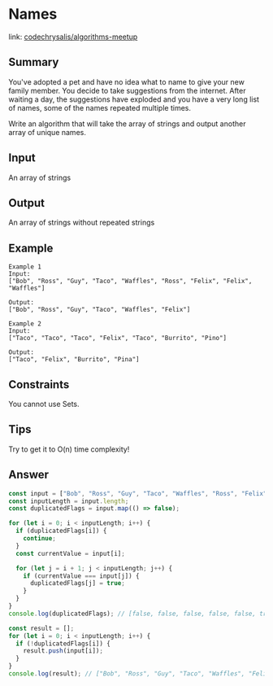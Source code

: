 # Names
link: [codechrysalis/algorithms-meetup](https://github.com/codechrysalis/algorithms-meetup/blob/master/meetup-18/1-Names.md)

## Summary

You've adopted a pet and have no idea what to name to give your new family member. You decide to take suggestions from the internet. After waiting a day, the suggestions have exploded and you have a very long list of names, some of the names repeated multiple times.

Write an algorithm that will take the array of strings and output another array of unique names.

## Input

An array of strings

## Output

An array of strings without repeated strings

## Example

```
Example 1
Input:
["Bob", "Ross", "Guy", "Taco", "Waffles", "Ross", "Felix", "Felix", "Waffles"]

Output:
["Bob", "Ross", "Guy", "Taco", "Waffles", "Felix"]

Example 2
Input:
["Taco", "Taco", "Taco", "Felix", "Taco", "Burrito", "Pino"]

Output:
["Taco", "Felix", "Burrito", "Pina"]
```
## Constraints

You cannot use Sets.

## Tips

Try to get it to O(n) time complexity!


## Answer

```javascript
const input = ["Bob", "Ross", "Guy", "Taco", "Waffles", "Ross", "Felix", "Felix", "Waffles"];
const inputLength = input.length;
const duplicatedFlags = input.map(() => false);

for (let i = 0; i < inputLength; i++) {
  if (duplicatedFlags[i]) {
    continue;
  }
  const currentValue = input[i];

  for (let j = i + 1; j < inputLength; j++) {
    if (currentValue === input[j]) {
      duplicatedFlags[j] = true;
    }
  }
}
console.log(duplicatedFlags); // [false, false, false, false, false, true, false, true, true]

const result = [];
for (let i = 0; i < inputLength; i++) {
  if (!duplicatedFlags[i]) {
    result.push(input[i]);
  }
}
console.log(result); // ["Bob", "Ross", "Guy", "Taco", "Waffles", "Felix"]
```
